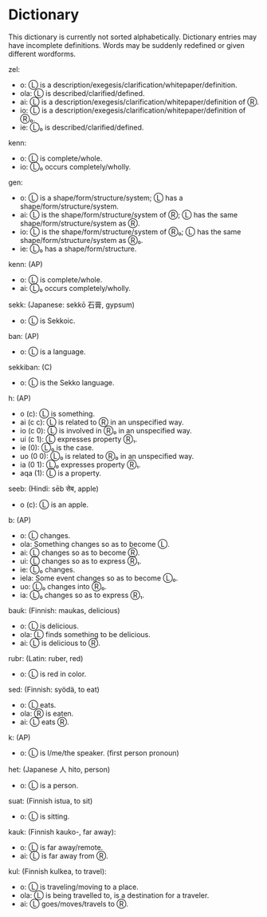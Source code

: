 # Dictionary
This dictionary is currently not sorted alphabetically. Dictionary entries may have incomplete definitions. Words may be suddenly redefined or given different wordforms.

zel:
- o: Ⓛ is a description/exegesis/clarification/whitepaper/definition.
- ola: Ⓛ is described/clarified/defined.
- ai: Ⓛ is a description/exegesis/clarification/whitepaper/definition of Ⓡ.
- io: Ⓛ is a description/exegesis/clarification/whitepaper/definition of Ⓡ₀.
- ie: Ⓛ₀ is described/clarified/defined.

kenn:
- o: Ⓛ is complete/whole.
- io: Ⓛ₀ occurs completely/wholly.

gen:
- o: Ⓛ is a shape/form/structure/system; Ⓛ has a shape/form/structure/system.
- ai: Ⓛ is the shape/form/structure/system of Ⓡ; Ⓛ has the same shape/form/structure/system as Ⓡ.
- io: Ⓛ is the shape/form/structure/system of Ⓡ₀; Ⓛ has the same shape/form/structure/system as Ⓡ₀.
- ie: Ⓛ₀ has a shape/form/structure.

kenn: (AP)
- o: Ⓛ is complete/whole.
- ai: Ⓛ₀ occurs completely/wholly.

sekk: (Japanese: sekkō 石膏, gypsum)
- o: Ⓛ is Sekkoic.

ban: (AP)
- o: Ⓛ is a language.

sekkiban: (C)
- o: Ⓛ is the Sekko language.

h: (AP)
 - o (c): Ⓛ is something.
 - ai (c c): Ⓛ is related to Ⓡ in an unspecified way.
 - io (c 0): Ⓛ is involved in Ⓡ₀ in an unspecified way.
 - ui (c 1):  Ⓛ expresses property Ⓡ₁.
 - ie (0): Ⓛ₀ is the case.
 - uo (0 0): Ⓛ₀ is related to Ⓡ₀ in an unspecified way.
 - ia (0 1): Ⓛ₀ expresses property Ⓡ₁.
 - aqa (1): Ⓛ is a property.

seeb: (Hindi: sēb सेब, apple)
- o (c): Ⓛ is an apple.

b: (AP)
- o: Ⓛ changes.
- ola: Something changes so as to become Ⓛ.
- ai: Ⓛ changes so as to become Ⓡ.
- ui: Ⓛ changes so as to express Ⓡ₁.
- ie: Ⓛ₀ changes.
- iela: Some event changes so as to become Ⓛ₀.
- uo: Ⓛ₀ changes into Ⓡ₀.
- ia: Ⓛ₀ changes so as to express Ⓡ₁.

bauk: (Finnish: maukas, delicious)
- o: Ⓛ is delicious.
- ola: Ⓛ finds something to be delicious.
- ai: Ⓛ is delicious to Ⓡ.

rubr: (Latin: ruber, red)
- o: Ⓛ is red in color.

sed: (Finnish: syödä, to eat)
- o: Ⓛ eats.
- ola: Ⓡ is eaten.
- ai: Ⓛ eats Ⓡ.

k: (AP)
- o: Ⓛ is I/me/the speaker. (first person pronoun)

het: (Japanese 人 hito, person)
- o: Ⓛ is a person.

suat: (Finnish istua, to sit)
- o: Ⓛ is sitting.

kauk: (Finnish kauko-, far away):
- o: Ⓛ is far away/remote.
- ai: Ⓛ is far away from Ⓡ.

kul: (Finnish kulkea, to travel):
- o: Ⓛ is traveling/moving to a place.
- ola: Ⓛ is being travelled to, is a destination for a traveler.
- ai: Ⓛ goes/moves/travels to Ⓡ.

